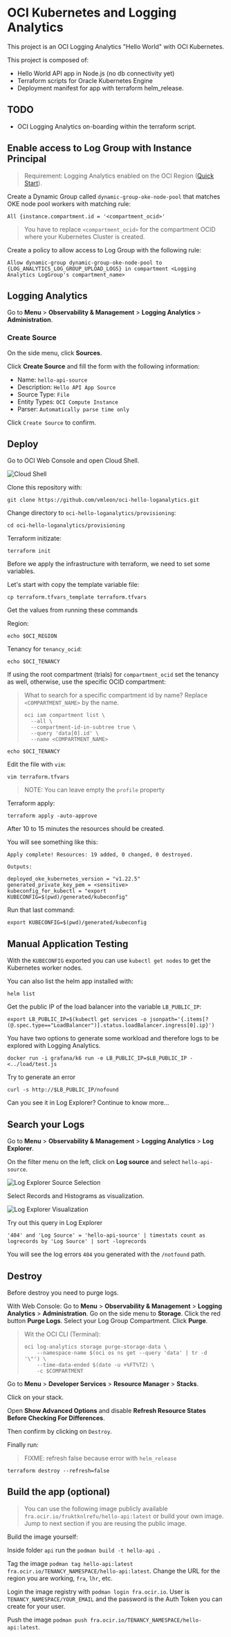 # OCI Kubernetes and Logging Analytics

This project is an OCI Logging Analytics "Hello World" with OCI Kubernetes.

This project is composed of:

- Hello World API app in Node.js (no db connectivity yet)
- Terraform scripts for Oracle Kubernetes Engine
- Deployment manifest for app with terraform helm_release.

## TODO

- OCI Logging Analytics on-boarding within the terraform script.

## Enable access to Log Group with Instance Principal

> Requirement: Logging Analytics enabled on the OCI Region ([Quick Start](https://docs.oracle.com/en/cloud/paas/logging-analytics/logqs/)).

Create a Dynamic Group called `dynamic-group-oke-node-pool` that matches OKE node pool workers with matching rule:

```
All {instance.compartment.id = '<compartment_ocid>'
```

> You have to replace `<compartment_ocid>` for the compartment OCID where your Kubernetes Cluster is created.

Create a policy to allow access to Log Group with the following rule:

```
Allow dynamic-group dynamic-group-oke-node-pool to {LOG_ANALYTICS_LOG_GROUP_UPLOAD_LOGS} in compartment <Logging Analytics LogGroup's compartment_name>
```

## Logging Analytics

Go to **Menu** > **Observability & Management** > **Logging Analytics** > **Administration**.

### Create Source

On the side menu, click **Sources**.

Click **Create Source** and fill the form with the following information:

- Name: `hello-api-source`
- Description: `Hello API App Source`
- Source Type: `File`
- Entity Types: `OCI Compute Instance`
- Parser: `Automatically parse time only`

Click `Create Source` to confirm.

<!--

## Deploy from here

> You need to be administrator, for now. Working on enumerating policies required as an option.
>
> Policies:
>
> - `Allow group group_name to inspect instance-family in tenancy`
> - [Preparing for Container Engine for Kubernetes](https://docs.oracle.com/en-us/iaas/Content/ContEng/Concepts/contengprerequisites.htm#Preparing_for_Container_Engine_for_Kubernetes)
> - [Create Required Policy for Groups for Kubernetes](https://docs.oracle.com/en-us/iaas/Content/ContEng/Concepts/contengpolicyconfig.htm#policyforgroupsrequired)

[![Deploy to Oracle Cloud](https://oci-resourcemanager-plugin.plugins.oci.oraclecloud.com/latest/deploy-to-oracle-cloud.svg)](https://cloud.oracle.com/resourcemanager/stacks/create?zipUrl=https://github.com/vmleon/oci-hello-loganalytics/releases/download/v0.1.4/logan.zip)

Review and Check the Terms. The web form will populate automatically.

Click **Next**.

On the next screen, make sure you select the compartment where you want to deploy the stack.

Click **Next**.

On the final screen, review the information and make sure **Run Apply** is checked.

Click **Create**.

When successfully deployed you can run some tests and go to Log Analytics to work with the generated logs.
-->

## Deploy

Go to OCI Web Console and open Cloud Shell.

![Cloud Shell](images/cloud-shell.png)

Clone this repository with:

```
git clone https://github.com/vmleon/oci-hello-loganalytics.git
```

Change directory to `oci-hello-loganalytics/provisioning`:

```
cd oci-hello-loganalytics/provisioning
```

Terraform initizate:

```
terraform init
```

Before we apply the infrastructure with terraform, we need to set some variables.

Let's start with copy the template variable file:

```
cp terraform.tfvars_template terraform.tfvars
```

Get the values from running these commands

Region:

```
echo $OCI_REGION
```

Tenancy for `tenancy_ocid`:

```
echo $OCI_TENANCY
```

If using the root compartment (trials) for `compartment_ocid` set the tenancy as well, otherwise, use the specific OCID compartment:

> What to search for a specific compartment id by name? Replace `<COMPARTMENT_NAME>` by the name.
> ```
> oci iam compartment list \
>   --all \
>   --compartment-id-in-subtree true \
>   --query 'data[0].id' \
>   --name <COMPARTMENT_NAME>
> ```

```
echo $OCI_TENANCY
```

Edit the file with `vim`:

```
vim terraform.tfvars
```

> NOTE: You can leave empty the `profile` property

Terraform apply:

```
terraform apply -auto-approve
```

After 10 to 15 minutes the resources should be created.

You will see something like this:

```
Apply complete! Resources: 19 added, 0 changed, 0 destroyed.

Outputs:

deployed_oke_kubernetes_version = "v1.22.5"
generated_private_key_pem = <sensitive>
kubeconfig_for_kubectl = "export KUBECONFIG=$(pwd)/generated/kubeconfig"
```

Run that last command:

```
export KUBECONFIG=$(pwd)/generated/kubeconfig
```

## Manual Application Testing

With the `KUBECONFIG` exported you can use `kubectl get nodes` to get the Kubernetes worker nodes.

You can also list the helm app installed with:

```
helm list
```

Get the public IP of the load balancer into the variable `LB_PUBLIC_IP`:

```
export LB_PUBLIC_IP=$(kubectl get services -o jsonpath='{.items[?(@.spec.type=="LoadBalancer")].status.loadBalancer.ingress[0].ip}')
```

You have two options to generate some workload and therefore logs to be explored with Logging Analytics.

```
docker run -i grafana/k6 run -e LB_PUBLIC_IP=$LB_PUBLIC_IP - <../load/test.js
```

Try to generate an error

`curl -s http://$LB_PUBLIC_IP/nofound`

Can you see it in Log Explorer? Continue to know more...

## Search your Logs

Go to **Menu** > **Observability & Management** > **Logging Analytics** > **Log Explorer**.

On the filter menu on the left, click on **Log source** and select `hello-api-source`.

![Log Explorer Source Selection](images/log-explorer-source-selection.png)

Select Records and Histograms as visualization.

![Log Explorer Visualization](images/log-explorer-viz.png)

Try out this query in Log Explorer

```
'404' and 'Log Source' = 'hello-api-source' | timestats count as logrecords by 'Log Source' | sort -logrecords
```

You will see the log errors `404` you generated with the `/notfound` path.

## Destroy

Before destroy you need to purge logs.

With Web Console:
Go to **Menu** > **Observability & Management** > **Logging Analytics** > **Administration**.
Go on the side menu to **Storage**.
Click the red button **Purge Logs**.
Select your Log Group Compartment.
Click **Purge**.

> Wit the OCI CLI (Terminal):
>
> ```
> oci log-analytics storage purge-storage-data \
>     --namespace-name $(oci os ns get --query 'data' | tr -d '\"') \
>     --time-data-ended $(date -u +%FT%TZ) \
>     -c $COMPARTMENT
> ```

Go to **Menu** > **Developer Services** > **Resource Manager** > **Stacks**.

Click on your stack.

Open **Show Advanced Options** and disable **Refresh Resource States Before Checking For Differences**.

Then confirm by clicking on `Destroy`.

Finally run:

> FIXME: refresh false because error with `helm_release`

```
terraform destroy --refresh=false
```

## Build the app (optional)

> You can use the following image publicly available `fra.ocir.io/fruktknlrefu/hello-api:latest` or build your own image. Jump to next section if you are reusing the public image.

Build the image yourself:

Inside folder `api` run the `podman build -t hello-api .`

Tag the image `podman tag hello-api:latest fra.ocir.io/TENANCY_NAMESPACE/hello-api:latest`. Change the URL for the region you are working, `fra`, `lhr`, etc.

Login the image registry with `podman login fra.ocir.io`. User is `TENANCY_NAMESPACE/YOUR_EMAIL` and the password is the Auth Token you can create for your user.

Push the image `podman push fra.ocir.io/TENANCY_NAMESPACE/hello-api:latest`.
